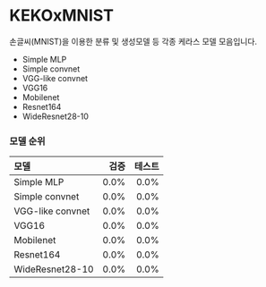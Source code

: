 # KEKOxMNIST
손글씨(MNIST)을 이용한 분류 및 생성모델 등 각종 케라스 모델 모음입니다.

* Simple MLP
* Simple convnet
* VGG-like convnet
* VGG16
* Mobilenet
* Resnet164
* WideResnet28-10

### 모델 순위

|모델|검증|테스트|
|:-|-:|-:|
|Simple MLP|0.0%|0.0%|
|Simple convnet|0.0%|0.0%|
|VGG-like convnet|0.0%|0.0%|
|VGG16|0.0%|0.0%|
|Mobilenet|0.0%|0.0%|
|Resnet164|0.0%|0.0%|
|WideResnet28-10|0.0%|0.0%|
